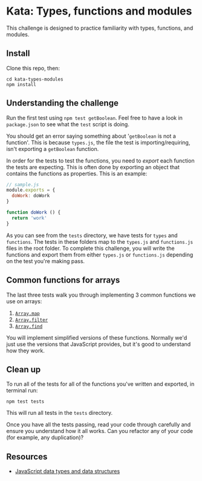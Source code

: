 # Kata: Types, functions and modules

This challenge is designed to practice familiarity with types, functions, and modules.


## Install

Clone this repo, then:

  ```shell
  cd kata-types-modules
  npm install
  ```


## Understanding the challenge

Run the first test using `npm test getBoolean`. Feel free to have a look in `package.json` to see what the `test` script is doing.

You should get an error saying something about '`getBoolean` is not a function'. This is because `types.js`, the file the test is importing/requiring, isn't exporting a `getBoolean` function.

In order for the tests to test the functions, you need to _export_ each function the tests are expecting. This is often done by exporting an object that contains the functions as properties. This is an example:

```js
// sample.js
module.exports = {
  doWork: doWork
}

function doWork () {
  return 'work'
}
```

As you can see from the `tests` directory, we have tests for `types` and `functions`. The tests in these folders map to the `types.js` and `functions.js` files in the root folder. To complete this challenge, you will write the functions and export them from either `types.js` or `functions.js` depending on the test you're making pass.


## Common functions for arrays

The last three tests walk you through implementing 3 common functions we use on arrays:

1. [`Array.map`](https://developer.mozilla.org/en-US/docs/Web/JavaScript/Reference/Global_Objects/Array/map)
2. [`Array.filter`](https://developer.mozilla.org/en-US/docs/Web/JavaScript/Reference/Global_Objects/Array/filter)
3. [`Array.find`](https://developer.mozilla.org/en-US/docs/Web/JavaScript/Reference/Global_Objects/Array/find)

You will implement simplified versions of these functions. Normally we'd just use the versions that JavaScript provides, but it's good to understand how they work.


## Clean up

To run all of the tests for all of the functions you've written and exported, in terminal run:

```
npm test tests
```

This will run all tests in the `tests` directory.

Once you have all the tests passing, read your code through carefully and ensure you understand how it all works. Can you refactor any of your code (for example, any duplication)?


## Resources

* [JavaScript data types and data structures](https://developer.mozilla.org/en/docs/Web/JavaScript/Data_structures)
